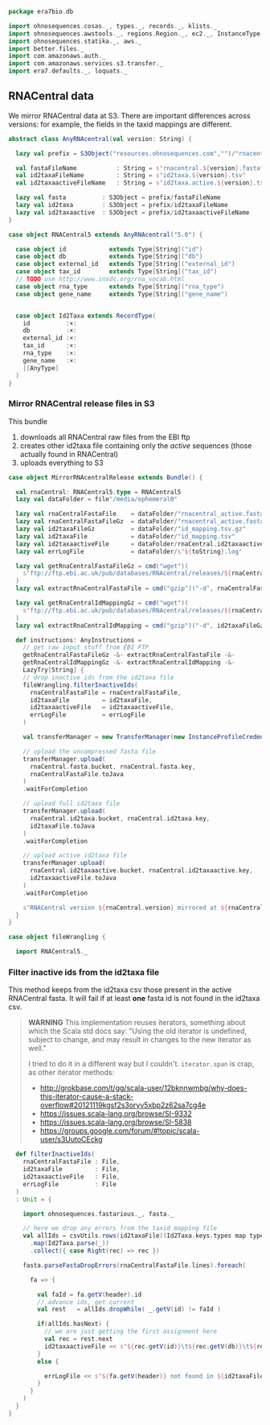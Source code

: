 
```scala
package era7bio.db

import ohnosequences.cosas._, types._, records._, klists._
import ohnosequences.awstools._, regions.Region._, ec2._, InstanceType._, autoscaling._, s3._
import ohnosequences.statika._, aws._
import better.files._
import com.amazonaws.auth._
import com.amazonaws.services.s3.transfer._
import era7.defaults._, loquats._
```


## RNACentral data

We mirror RNACentral data at S3. There are important differences across versions: for example, the fields in the taxid mappings are different.


```scala
abstract class AnyRNAcentral(val version: String) {

  lazy val prefix = S3Object("resources.ohnosequences.com","")/"rnacentral"/version/

  val fastaFileName           : String = s"rnacentral.${version}.fasta"
  val id2taxaFileName         : String = s"id2taxa.${version}.tsv"
  val id2taxaactiveFileName   : String = s"id2taxa.active.${version}.tsv"

  lazy val fasta          : S3Object = prefix/fastaFileName
  lazy val id2taxa        : S3Object = prefix/id2taxaFileName
  lazy val id2taxaactive  : S3Object = prefix/id2taxaactiveFileName
}

case object RNACentral5 extends AnyRNAcentral("5.0") {

  case object id            extends Type[String]("id")
  case object db            extends Type[String]("db")
  case object external_id   extends Type[String]("external_id")
  case object tax_id        extends Type[String]("tax_id")
  // TODO use http://www.insdc.org/rna_vocab.html
  case object rna_type      extends Type[String]("rna_type")
  case object gene_name     extends Type[String]("gene_name")


  case object Id2Taxa extends RecordType(
    id          :×:
    db          :×:
    external_id :×:
    tax_id      :×:
    rna_type    :×:
    gene_name   :×:
    |[AnyType]
  )
}
```


### Mirror RNACentral release files in S3

This bundle

1. downloads all RNACentral raw files from the EBI ftp
2. creates other id2taxa file containing only the *active* sequences (those actually found in RNACentral)
3. uploads everything to S3


```scala
case object MirrorRNAcentralRelease extends Bundle() {

  val rnaCentral: RNACentral5.type = RNACentral5
  lazy val dataFolder = file"/media/ephemeral0"

  lazy val rnaCentralFastaFile    = dataFolder/"rnacentral_active.fasta"
  lazy val rnaCentralFastaFileGz  = dataFolder/"rnacentral_active.fasta.gz"
  lazy val id2taxaFileGz          = dataFolder/"id_mapping.tsv.gz"
  lazy val id2taxaFile            = dataFolder/"id_mapping.tsv"
  lazy val id2taxaactiveFile      = dataFolder/rnaCentral.id2taxaactiveFileName
  lazy val errLogFile             = dataFolder/s"${toString}.log"

  lazy val getRnaCentralFastaFileGz = cmd("wget")(
    s"ftp://ftp.ebi.ac.uk/pub/databases/RNAcentral/releases/${rnaCentral.version}/sequences/rnacentral_active.fasta.gz"
  )
  lazy val extractRnaCentralFastaFile = cmd("gzip")("-d", rnaCentralFastaFileGz.name)

  lazy val getRnaCentralIdMappingGz = cmd("wget")(
    s"ftp://ftp.ebi.ac.uk/pub/databases/RNAcentral/releases/${rnaCentral.version}/id_mapping/id_mapping.tsv.gz"
  )
  lazy val extractRnaCentralIdMapping = cmd("gzip")("-d", id2taxaFileGz.name)

  def instructions: AnyInstructions =
    // get raw input stuff from EBI FTP
    getRnaCentralFastaFileGz -&- extractRnaCentralFastaFile -&-
    getRnaCentralIdMappingGz -&- extractRnaCentralIdMapping -&-
    LazyTry[String] {
    // drop inactive ids from the id2taxa file
    fileWrangling.filterInactiveIds(
      rnaCentralFastaFile = rnaCentralFastaFile,
      id2taxaFile         = id2taxaFile,
      id2taxaactiveFile   = id2taxaactiveFile,
      errLogFile          = errLogFile
    )

    val transferManager = new TransferManager(new InstanceProfileCredentialsProvider())

    // upload the uncompressed fasta file
    transferManager.upload(
      rnaCentral.fasta.bucket, rnaCentral.fasta.key,
      rnaCentralFastaFile.toJava
    )
    .waitForCompletion

    // upload full id2taxa file
    transferManager.upload(
      rnaCentral.id2taxa.bucket, rnaCentral.id2taxa.key,
      id2taxaFile.toJava
    )
    .waitForCompletion

    // upload active id2taxa file
    transferManager.upload(
      rnaCentral.id2taxaactive.bucket, rnaCentral.id2taxaactive.key,
      id2taxaactiveFile.toJava
    )
    .waitForCompletion

    s"RNACentral version ${rnaCentral.version} mirrored at ${rnaCentral.prefix} including active-only id2taxa mapping"
  }
}

case object fileWrangling {

  import RNACentral5._
```


### Filter inactive ids from the id2taxa file

This method keeps from the id2taxa csv those present in the active RNACentral fasta. It will fail if at least **one** fasta id is not found in the id2taxa csv.

> **WARNING** This implementation reuses iterators, something about which the Scala std docs say: "Using the old iterator is undefined, subject to change, and may result in changes to the new iterator as well."
>
> I tried to do it in a different way but I couldn't. `iterator.span` is crap, as other iterator methods:
>
> - http://grokbase.com/t/gg/scala-user/12bknnwmbg/why-does-this-iterator-cause-a-stack-overflow#20121119kgsf2s3oryv5xbp2z62sa7cg4e
> - https://issues.scala-lang.org/browse/SI-9332
> - https://issues.scala-lang.org/browse/SI-5838
> - https://groups.google.com/forum/#!topic/scala-user/s3UutoCEckg


```scala
  def filterInactiveIds(
    rnaCentralFastaFile : File,
    id2taxaFile         : File,
    id2taxaactiveFile   : File,
    errLogFile          : File
  )
  : Unit = {

    import ohnosequences.fastarious._, fasta._

    // here we drop any errors from the taxid mapping file
    val allIds = csvUtils.rows(id2taxaFile)(Id2Taxa.keys.types map typeLabel asList)
      .map(Id2Taxa.parse(_))
      .collect({ case Right(rec) => rec })

    fasta.parseFastaDropErrors(rnaCentralFastaFile.lines).foreach(

      fa => {

        val faId = fa.getV(header).id
        // advance ids, get current
        val rest   = allIds.dropWhile( _.getV(id) != faId )

        if(allIds.hasNext) {
          // we are just getting the first assignment here
          val rec = rest.next
          id2taxaactiveFile << s"${rec.getV(id)}\t${rec.getV(db)}\t${rec.getV(external_id)}\t${rec.getV(tax_id)}\t${rec.getV(rna_type)}\t${rec.getV(gene_name)}"
        }
        else {

          errLogFile << s"${fa.getV(header)} not found in ${id2taxaFile}. All subsequent will fail"
        }
      }
    )
  }
}

```




[test/scala/18sitsdatabase.scala]: ../../test/scala/18sitsdatabase.scala.md
[main/scala/runBundles.scala]: runBundles.scala.md
[main/scala/rnacentralrelease.scala]: rnacentralrelease.scala.md
[main/scala/csvUtils.scala]: csvUtils.scala.md
